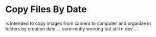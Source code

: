 ﻿# Copy Files By Date
is intended to copy images from camera to computer and organize in folders by creation date
... curerrently working but still n dev ...
